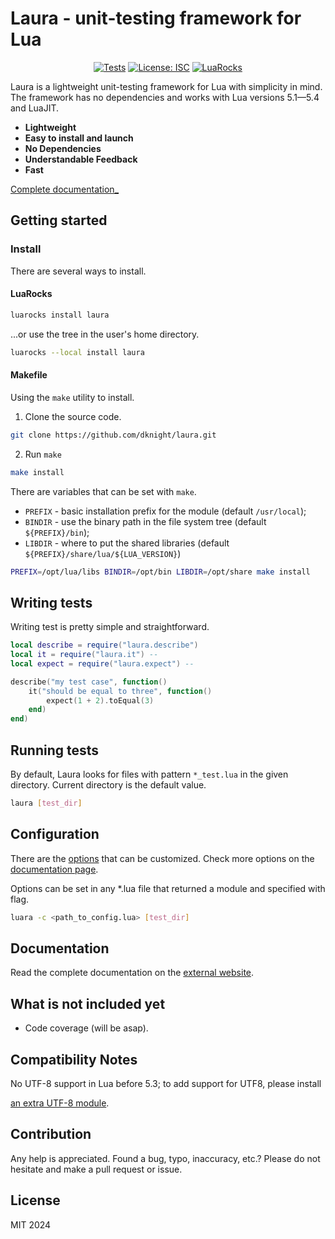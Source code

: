 # Laura - unit-testing framework for Lua

<p align="center">
<a href="https://github.com/dknight/laura/actions/workflows/tests.yml"><img src="https://github.com/dknight/laura/actions/workflows/tests.yml/badge.svg" alt="Tests"></a>
<a href="https://opensource.org/licenses/MIT"><img src="https://img.shields.io/badge/License-MIT-blue.svg" alt="License: ISC"></a>
<a href="https://luarocks.org/modules/dknight/laura"><img src="https://img.shields.io/luarocks/v/dknight/laura" alt="LuaRocks"></a>
</p>

Laura is a lightweight unit-testing framework for Lua with simplicity in mind.
The framework has no dependencies and works with Lua versions 5.1—5.4 and
LuaJIT.

- **Lightweight**
- **Easy to install and launch**
- **No Dependencies**
- **Understandable Feedback**
- **Fast**

[Complete documentation\_](https://www.whoop.ee/laura/)

## Getting started

### Install

There are several ways to install.

#### LuaRocks

```sh
luarocks install laura
```

...or use the tree in the user's home directory.

```sh
luarocks --local install laura
```

#### Makefile

Using the `make` utility to install.

1. Clone the source code.

```sh
git clone https://github.com/dknight/laura.git
```

2. Run `make`

```sh
make install
```

There are variables that can be set with `make`.

- `PREFIX` - basic installation prefix for the module (default `/usr/local`);
- `BINDIR` - use the binary path in the file system tree (default `${PREFIX}/bin`);
- `LIBDIR` - where to put the shared libraries (default `${PREFIX}/share/lua/${LUA_VERSION}`)

```sh
PREFIX=/opt/lua/libs BINDIR=/opt/bin LIBDIR=/opt/share make install
```

## Writing tests

Writing test is pretty simple and straightforward.

```lua
local describe = require("laura.describe")
local it = require("laura.it") --
local expect = require("laura.expect") --

describe("my test case", function()
	it("should be equal to three", function()
		expect(1 + 2).toEqual(3)
	end)
end)
```

## Running tests

By default, Laura looks for files with pattern `*_test.lua` in the given directory. Current directory is the default value.

```sh
laura [test_dir]
```

## Configuration

There are the [options](https://github.com/dknight/laura/blob/main/src/Config.lua) that can be customized.
Check more options on the [documentation page](https://www.whoop.ee/laura/).

Options can be set in any \*.lua file that returned a module and specified with flag.

```sh
luara -c <path_to_config.lua> [test_dir]
```

## Documentation

Read the complete documentation on the [external website](https://www.whoop.ee/laura/).

## What is not included yet

- Code coverage (will be asap).

## Compatibility Notes

No UTF-8 support in Lua before 5.3; to add support for UTF8, please install

[an extra UTF-8 module](https://github.com/starwing/luautf8).

## Contribution

Any help is appreciated. Found a bug, typo, inaccuracy, etc.? Please do
not hesitate and make a pull request or issue.

## License

MIT 2024

```

```
